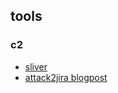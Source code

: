## tools

### c2
* [sliver](https://github.com/BishopFox/sliver)
* [attack2jira blogpost](https://medium.com/@mvelazco/tracking-and-measuring-att-ck-coverage-with-attack2jira-fe700e2a1654)
